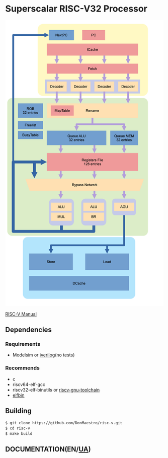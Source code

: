 
# Superscalar RISC-V32 Processor

![Core](docs/img/core.png)

[RISC-V Manual](https://riscv.org/wp-content/uploads/2019/12/riscv-spec-20191213.pdf)

## Dependencies
### Requirements

- Modelsim or [iverilog][1](no tests)

### Recommends

- c
- riscv64-elf-gcc
- riscv32-elf-binutils or [riscv-gnu-toolchain][2]
- [elfbin][3]

## Building

```bash
$ git clone https://github.com/DonMaestro/risc-v.git
$ cd risc-v
$ make build
```

## DOCUMENTATION(EN/[UA][4])

[1]: http://iverilog.icarus.com/
[2]: https://github.com/riscv-collab/riscv-gnu-toolchain
[3]: https://github.com/DonMaestro/elfbin.git
[4]: docs/modules_ua/README.md

